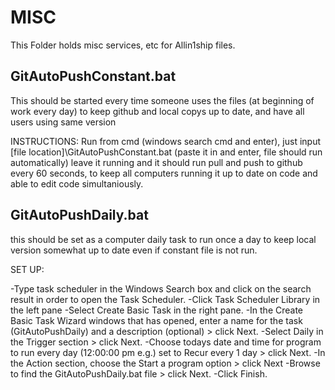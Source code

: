 # MISC
This Folder holds misc services, etc for Allin1ship files.

## GitAutoPushConstant.bat
This should be started every time someone uses the files (at beginning of work every day) to keep github and local copys up to date, and have all users using same version

INSTRUCTIONS:
Run from cmd (windows search cmd and enter), just input [file location]\GitAutoPushConstant.bat
(paste it in and enter, file should run automatically)
leave it running and it should run pull and push to github every 60 seconds,
to keep all computers running it up to date on code and able to edit code simultaniously.

## GitAutoPushDaily.bat
this should be set as a computer daily task to run once a day to keep local version somewhat up to date even if constant file is not run.

SET UP:

-Type task scheduler in the Windows Search box and click on the search result in order to open the Task Scheduler.
-Click Task Scheduler Library in the left pane
-Select Create Basic Task in the right pane.
-In the Create Basic Task Wizard windows that has opened, enter a name for the task (GitAutoPushDaily) and a description (optional) > click Next.
-Select Daily in the Trigger section > click Next.
-Choose todays date and time for program to run every day (12:00:00 pm e.g.) set to Recur every 1 day > click Next.
-In the Action section, choose the Start a program option > click Next
-Browse to find the GitAutoPushDaily.bat file > click Next.
-Click Finish.